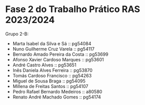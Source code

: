 # Fase 2 do Trabalho Prático RAS 2023/2024

Grupo 2-B:

- Marta Isabel da Silva e Sá :: pg54084
- Nuno Guilherme Cruz Varela :: pg54117
- Bernardo Amado Pereira da Costa :: pg53699
- Afonso Xavier Cardoso Marques :: pg53601
- André Castro Alves :: pg53651
- Inês Daniela Alves Ferreira :: pg53870
- Tomás Cardoso Francisco :: pg54263
- Miguel de Sousa Braga :: pg54095
- Millena de Freitas Santos :: pg54107
- Pedro Rafael Bernardo Medeiros :: a80580
- Renato André Machado Gomes :: pg54174
